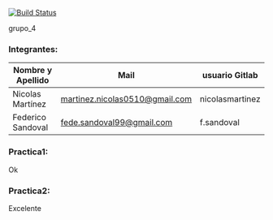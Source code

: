 [![Build Status](https://travis-ci.com/so-unq-2020-jueves/grupo_4.svg?token=cykm2ScxHwJVfFcZRzNY&branch=development)](https://travis-ci.com/so-unq-2020-jueves/grupo_4)

grupo_4 

### Integrantes:

| Nombre y Apellido              |      Mail                      |     usuario Gitlab   |
| -----------------------------  | ------------------------------ | -------------------  |
|  Nicolas Martínez              |martinez.nicolas0510@gmail.com  | nicolasmartinez                      |
|  Federico Sandoval             |fede.sandoval99@gmail.com       |f.sandoval                      |

### Practica1:
Ok

### Practica2:
Excelente
